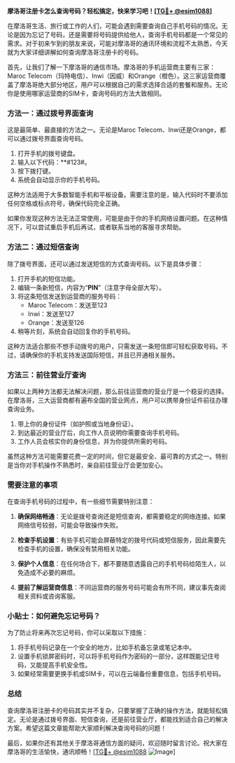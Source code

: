 **摩洛哥注册卡怎么查询号码？轻松搞定，快来学习吧！[[TG💪+ @esim1088](https://t.me/s/esim1088)]**

在摩洛哥生活、旅行或工作的人们，可能会遇到需要查询自己手机号码的情况。无论是因为忘记了号码，还是需要将号码提供给他人，查询手机号码都是一个常见的需求。对于初来乍到的朋友来说，可能对摩洛哥的通讯环境和流程不太熟悉，今天就为大家详细讲解如何查询摩洛哥注册卡的号码。

首先，让我们了解一下摩洛哥的通信市场。摩洛哥的手机运营商主要有三家：Maroc Telecom（玛特电信）、Inwi（因威）和Orange（橙色）。这三家运营商覆盖了摩洛哥绝大部分地区，用户可以根据自己的需求选择合适的套餐和服务。无论你是使用哪家运营商的SIM卡，查询号码的方法大致相同。

### 方法一：通过拨号界面查询

这是最简单、最直接的方法之一。无论是Maroc Telecom、Inwi还是Orange，都可以通过拨号界面查询号码。

1. 打开手机的拨号键盘。
2. 输入以下代码：**#123#。
3. 按下拨打键。
4. 系统会自动显示你的手机号码。

这种方法适用于大多数智能手机和平板设备。需要注意的是，输入代码时不要添加任何空格或标点符号，确保代码完全正确。

如果你发现这种方法无法正常使用，可能是由于你的手机网络设置问题。在这种情况下，可以尝试重启手机后再试，或者联系当地的客服寻求帮助。

### 方法二：通过短信查询

除了拨号界面，还可以通过发送短信的方式查询号码。以下是具体步骤：

1. 打开手机的短信功能。
2. 编辑一条新短信，内容为“**PIN**”（注意字母全部大写）。
3. 将这条短信发送到运营商的服务号码：
   - Maroc Telecom：发送至123
   - Inwi：发送至127
   - Orange：发送至126
4. 稍等片刻，系统会自动回复你的手机号码。

这种方法适合那些不想手动拨号的用户，只需发送一条短信即可轻松获取号码。不过，请确保你的手机支持发送国际短信，并且已开通相关服务。

### 方法三：前往营业厅查询

如果以上两种方法都无法解决问题，那么前往运营商的营业厅是一个稳妥的选择。在摩洛哥，三大运营商都有遍布全国的营业网点，用户可以携带身份证件前往办理查询业务。

1. 带上你的身份证件（如护照或当地身份证）。
2. 到达最近的营业厅后，向工作人员说明你需要查询手机号码。
3. 工作人员会核实你的身份信息，并为你提供所需的号码。

虽然这种方法可能需要花费一定的时间，但它是最安全、最可靠的方式之一。特别是当你对手机操作不熟悉时，亲自前往营业厅会更加安心。

### 需要注意的事项

在查询手机号码的过程中，有一些细节需要特别注意：

1. **确保网络畅通**：无论是拨号查询还是短信查询，都需要稳定的网络连接。如果网络信号较弱，可能会导致操作失败。
   
2. **检查手机设置**：有些手机可能会屏蔽特定的拨号代码或短信服务，因此需要先检查手机的设置，确保没有禁用相关功能。

3. **保护个人信息**：在任何场合下，都不要随意透露自己的手机号码给陌生人，以免造成不必要的麻烦。

4. **提前了解运营商信息**：不同运营商的服务号码可能会有所不同，建议事先查阅相关资料或咨询客服。

### 小贴士：如何避免忘记号码？

为了防止将来再次忘记号码，你可以采取以下措施：

1. 将手机号码记录在一个安全的地方，比如手机备忘录或笔记本中。
2. 设置手机锁屏密码时，可以将手机号码作为密码的一部分，这样既能记住号码，又能提高手机安全性。
3. 如果经常需要更换手机或SIM卡，可以在云端备份重要信息，包括手机号码。

### 总结

查询摩洛哥注册卡的号码其实并不复杂，只要掌握了正确的操作方法，就能轻松搞定。无论是通过拨号界面、短信查询，还是前往营业厅，都能找到适合自己的解决方案。希望这篇文章能帮助大家顺利解决查询号码的问题！

最后，如果你还有其他关于摩洛哥通信方面的疑问，欢迎随时留言讨论。祝大家在摩洛哥的生活愉快，通讯顺畅！[[TG💪+ @esim1088](https://t.me/s/esim1088) ![Image](https://i.postimg.cc/4NQfJmqS/Snipaste-2025-05-13-00-14-12.png)]